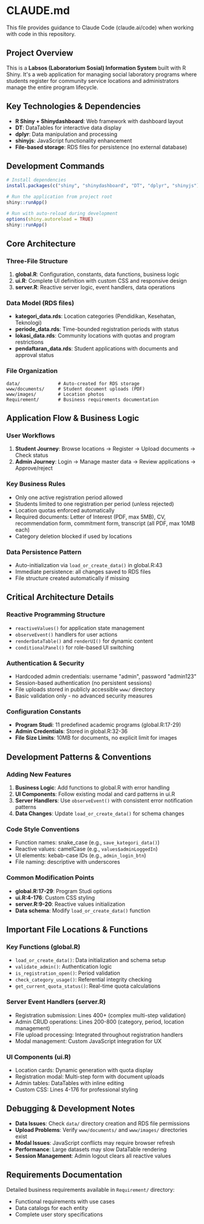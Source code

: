 # CLAUDE.md

This file provides guidance to Claude Code (claude.ai/code) when working with code in this repository.

## Project Overview

This is a **Labsos (Laboratorium Sosial) Information System** built with R Shiny. It's a web application for managing social laboratory programs where students register for community service locations and administrators manage the entire program lifecycle.

## Key Technologies & Dependencies

- **R Shiny + Shinydashboard**: Web framework with dashboard layout
- **DT**: DataTables for interactive data display
- **dplyr**: Data manipulation and processing
- **shinyjs**: JavaScript functionality enhancement
- **File-based storage**: RDS files for persistence (no external database)

## Development Commands

```r
# Install dependencies
install.packages(c("shiny", "shinydashboard", "DT", "dplyr", "shinyjs"))

# Run the application from project root
shiny::runApp()

# Run with auto-reload during development
options(shiny.autoreload = TRUE)
shiny::runApp()
```

## Core Architecture

### Three-File Structure
1. **global.R**: Configuration, constants, data functions, business logic
2. **ui.R**: Complete UI definition with custom CSS and responsive design  
3. **server.R**: Reactive server logic, event handlers, data operations

### Data Model (RDS files)
- **kategori_data.rds**: Location categories (Pendidikan, Kesehatan, Teknologi)
- **periode_data.rds**: Time-bounded registration periods with status
- **lokasi_data.rds**: Community locations with quotas and program restrictions
- **pendaftaran_data.rds**: Student applications with documents and approval status

### File Organization
```
data/              # Auto-created for RDS storage
www/documents/     # Student document uploads (PDF)
www/images/        # Location photos
Requirement/       # Business requirements documentation
```

## Application Flow & Business Logic

### User Workflows
1. **Student Journey**: Browse locations → Register → Upload documents → Check status
2. **Admin Journey**: Login → Manage master data → Review applications → Approve/reject

### Key Business Rules
- Only one active registration period allowed
- Students limited to one registration per period (unless rejected)
- Location quotas enforced automatically
- Required documents: Letter of Interest (PDF, max 5MB), CV, recommendation form, commitment form, transcript (all PDF, max 10MB each)
- Category deletion blocked if used by locations

### Data Persistence Pattern
- Auto-initialization via `load_or_create_data()` in global.R:43
- Immediate persistence: all changes saved to RDS files
- File structure created automatically if missing

## Critical Architecture Details

### Reactive Programming Structure
- `reactiveValues()` for application state management
- `observeEvent()` handlers for user actions
- `renderDataTable()` and `renderUI()` for dynamic content
- `conditionalPanel()` for role-based UI switching

### Authentication & Security
- Hardcoded admin credentials: username "admin", password "admin123"
- Session-based authentication (no persistent sessions)
- File uploads stored in publicly accessible `www/` directory
- Basic validation only - no advanced security measures

### Configuration Constants
- **Program Studi**: 11 predefined academic programs (global.R:17-29)
- **Admin Credentials**: Stored in global.R:32-36
- **File Size Limits**: 10MB for documents, no explicit limit for images

## Development Patterns & Conventions

### Adding New Features
1. **Business Logic**: Add functions to global.R with error handling
2. **UI Components**: Follow existing modal and card patterns in ui.R
3. **Server Handlers**: Use `observeEvent()` with consistent error notification patterns
4. **Data Changes**: Update `load_or_create_data()` for schema changes

### Code Style Conventions
- Function names: snake_case (e.g., `save_kategori_data()`)
- Reactive values: camelCase (e.g., `values$adminLoggedIn`)
- UI elements: kebab-case IDs (e.g., `admin_login_btn`)
- File naming: descriptive with underscores

### Common Modification Points
- **global.R:17-29**: Program Studi options
- **ui.R:4-176**: Custom CSS styling  
- **server.R:9-20**: Reactive values initialization
- **Data schema**: Modify `load_or_create_data()` function

## Important File Locations & Functions

### Key Functions (global.R)
- `load_or_create_data()`: Data initialization and schema setup
- `validate_admin()`: Authentication logic  
- `is_registration_open()`: Period validation
- `check_category_usage()`: Referential integrity checking
- `get_current_quota_status()`: Real-time quota calculations

### Server Event Handlers (server.R)
- Registration submission: Lines 400+ (complex multi-step validation)
- Admin CRUD operations: Lines 200-800 (category, period, location management)
- File upload processing: Integrated throughout registration handlers
- Modal management: Custom JavaScript integration for UX

### UI Components (ui.R)  
- Location cards: Dynamic generation with quota display
- Registration modal: Multi-step form with document uploads
- Admin tables: DataTables with inline editing
- Custom CSS: Lines 4-176 for professional styling

## Debugging & Development Notes

- **Data Issues**: Check `data/` directory creation and RDS file permissions
- **Upload Problems**: Verify `www/documents/` and `www/images/` directories exist
- **Modal Issues**: JavaScript conflicts may require browser refresh
- **Performance**: Large datasets may slow DataTable rendering
- **Session Management**: Admin logout clears all reactive values

## Requirements Documentation

Detailed business requirements available in `Requirement/` directory:
- Functional requirements with use cases
- Data catalogs for each entity  
- Complete user story specifications